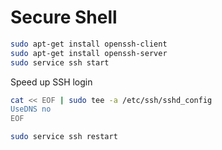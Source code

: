 # Secure Shell

```bash
sudo apt-get install openssh-client
sudo apt-get install openssh-server
sudo service ssh start
```

Speed up SSH login

```bash
cat << EOF | sudo tee -a /etc/ssh/sshd_config
UseDNS no
EOF

sudo service ssh restart
```

